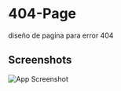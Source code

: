 # 404-Page
diseño de pagina para error 404
## Screenshots

![App Screenshot](https://i.imgur.com/MXE8bqA.png)
